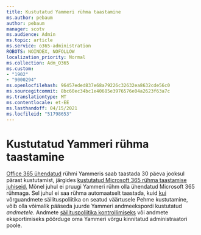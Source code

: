 ```yaml
---
title: Kustutatud Yammeri rühma taastamine
ms.author: pebaum
author: pebaum
manager: scotv
ms.audience: Admin
ms.topic: article
ms.service: o365-administration
ROBOTS: NOINDEX, NOFOLLOW
localization_priority: Normal
ms.collection: Adm_O365
ms.custom:
- "1902"
- "9000294"
ms.openlocfilehash: 96457eded837e68a79226c32632ea8632cde56c0
ms.sourcegitcommit: 8bc60ec34bc1e40685e3976576e04a2623f63a7c
ms.translationtype: MT
ms.contentlocale: et-EE
ms.lasthandoff: 04/15/2021
ms.locfileid: "51798653"
---
```

# <a name="restore-a-deleted-yammer-group"></a>Kustutatud Yammeri rühma taastamine

[Office 365 ühendatud](https://docs.microsoft.com/yammer/manage-yammer-groups/yammer-and-office-365-groups) rühmi Yammeris saab taastada 30 päeva jooksul pärast kustutamist, järgides [kustutatud Microsoft 365 rühma taastamise juhiseid.](https://docs.microsoft.com/microsoft-365/admin/create-groups/restore-deleted-group)
Mõnel juhul ei pruugi Yammeri rühm olla ühendatud Microsoft 365 rühmaga. Sel juhul ei saa rühma automaatselt taastada, kuid [kui](https://docs.microsoft.com/yammer/manage-security-and-compliance/export-yammer-enterprise-data) võrguandmete säilituspoliitika on seatud väärtusele Pehme [](https://docs.microsoft.com/yammer/manage-security-and-compliance/manage-data-compliance) kustutamine, võib olla võimalik pääseda juurde Yammeri andmeekspordi kustutatud *andmetele.* Andmete [säilituspoliitika kontrollimiseks](https://docs.microsoft.com/yammer/manage-yammer-users/manage-yammer-admins) või andmete eksportimiseks pöörduge oma Yammeri võrgu kinnitatud administraatori poole.
